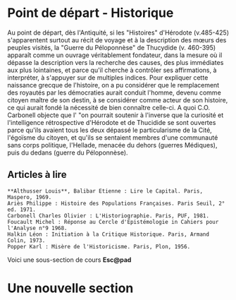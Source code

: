 # Point de départ - Historique
Au point de départ, dès l'Antiquité, si les "Histoires" d'Hérodote (v.485-425) s'apparentent surtout au récit de voyage et à la description des mœurs des peuples visités, la "Guerre du Péloponnèse" de Thucydide (v. 460-395) apparaît comme un ouvrage véritablement fondateur, dans la mesure où il dépasse la description vers la recherche des causes, des plus immédiates aux plus lointaines, et parce qu'il cherche à contrôler ses affirmations, à interpréter, à s'appuyer sur de multiples indices. Pour expliquer cette naissance grecque de l'histoire, on a pu considérer que le remplacement des royautés par les démocraties aurait conduit l'homme, devenu comme citoyen maître de son destin, à se considérer comme acteur de son histoire, ce qui aurait fondé la nécessité de bien connaître celle-ci. A quoi C.O. Carbonell objecte que l' "on pourrait soutenir à l'inverse que la curiosité et l'intelligence rétrospective d'Hérodote et de Thucidide se sont ouvertes parce qu'ils avaient tous les deux dépassé le particularisme de la Cité, l'égoïsme du citoyen, et qu'ils se sentaient membres d'une communauté sans corps politique, l'Hellade, menacée du dehors (guerres Médiques), puis du dedans (guerre du Péloponnèse).

## Articles à lire 

    **Althusser Louis**, Balibar Etienne : Lire le Capital. Paris, Maspero, 1969.
    Ariès Philippe : Histoire des Populations Françaises. Paris Seuil, 2° ed. 1971.
    Carbonell Charles Olivier : L'Historiographie. Paris, PUF, 1981.
    Foucault Michel : Réponse au Cercle d'Epistémologie in Cahiers pour l'Analyse n°9 1968.
    Halkin Léon : Initiation à la Critique Historique. Paris, Armand Colin, 1973.
    Popper Karl : Misère de l'Historicisme. Paris, Plon, 1956.

Voici une sous-section de cours **Esc@pad**


# Une nouvelle section
